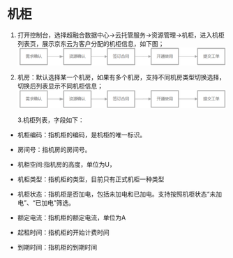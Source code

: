 # 机柜

1. 打开控制台，选择超融合数据中心->云托管服务->资源管理->机柜，进入机柜列表页，展示京东云为客户分配的机柜信息，如下图；
 ![机柜列表查看连接](https://github.com/jdcloudcom/cn/blob/cn-Cloud-Cabinet-Service/image/Hyper-Converged-IDC/Cloud-Cabinet-Service/CCS001.png)
 
2. 机房：默认选择某一个机房，如果有多个机房，支持不同机房类型切换选择，切换后列表显示不同机柜信息；
 ![地域区查看连接](https://github.com/jdcloudcom/cn/blob/cn-Cloud-Cabinet-Service/image/Hyper-Converged-IDC/Cloud-Cabinet-Service/CCS001.png)
 
      3.机柜列表，字段如下：
 - 机柜编码：指机柜的编码，是机柜的唯一标识。

 - 房间号：指机房的房间号。

 - 机柜空间:指机房的高度，单位为U，

 - 机柜类型：指机柜的类型，目前只有正式机柜一种类型

 - 机柜状态：指机柜是否加电，包括未加电和已加电。支持按照机柜状态“未加电”、“已加电”筛选。

 - 额定电流：指机柜的额定电流，单位为A

 - 起租时间：指机柜的开始计费时间

 - 到期时间：指机柜的到期时间
